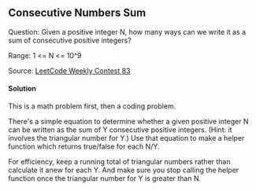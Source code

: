 ## Consecutive Numbers Sum

Question: Given a positive integer N, how many ways can we write it as a sum of consecutive positive integers?

Range: 1 <= N <= 10^9

Source: [LeetCode Weekly Contest 83](https://leetcode.com/contest/weekly-contest-83)

#### Solution

This is a math problem first, then a coding problem.

There's a simple equation to determine whether a given positive integer N can be written as the sum of Y consecutive positive integers. (Hint: it involves the triangular number for Y.) Use that equation to make a helper function which returns true/false for each N/Y.

For efficiency, keep a running total of triangular numbers rather than calculate it anew for each Y. And make sure you stop calling the helper function once the triangular number for Y is greater than N.
